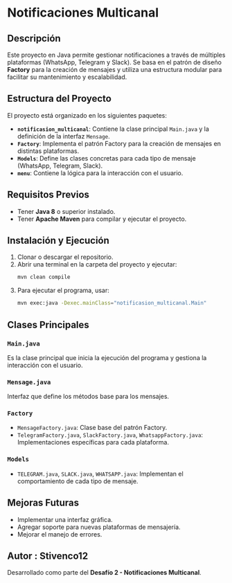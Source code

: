 # Notificaciones Multicanal

## Descripción

Este proyecto en Java permite gestionar notificaciones a través de múltiples plataformas (WhatsApp, Telegram y Slack). Se basa en el patrón de diseño **Factory** para la creación de mensajes y utiliza una estructura modular para facilitar su mantenimiento y escalabilidad.

## Estructura del Proyecto

El proyecto está organizado en los siguientes paquetes:

- **`notificasion_multicanal`**: Contiene la clase principal `Main.java` y la definición de la interfaz `Mensage`.
- **`Factory`**: Implementa el patrón Factory para la creación de mensajes en distintas plataformas.
- **`Models`**: Define las clases concretas para cada tipo de mensaje (WhatsApp, Telegram, Slack).
- **`menu`**: Contiene la lógica para la interacción con el usuario.

## Requisitos Previos

- Tener **Java 8** o superior instalado.
- Tener **Apache Maven** para compilar y ejecutar el proyecto.

## Instalación y Ejecución

1. Clonar o descargar el repositorio.
2. Abrir una terminal en la carpeta del proyecto y ejecutar:
   ```sh
   mvn clean compile
   ```
3. Para ejecutar el programa, usar:
   ```sh
   mvn exec:java -Dexec.mainClass="notificasion_multicanal.Main"
   ```

## Clases Principales

### `Main.java`

Es la clase principal que inicia la ejecución del programa y gestiona la interacción con el usuario.

### `Mensage.java`

Interfaz que define los métodos base para los mensajes.

### `Factory`

- `MensageFactory.java`: Clase base del patrón Factory.
- `TelegramFactory.java`, `SlackFactory.java`, `WhatsappFactory.java`: Implementaciones específicas para cada plataforma.

### `Models`

- `TELEGRAM.java`, `SLACK.java`, `WHATSAPP.java`: Implementan el comportamiento de cada tipo de mensaje.

## Mejoras Futuras

- Implementar una interfaz gráfica.
- Agregar soporte para nuevas plataformas de mensajería.
- Mejorar el manejo de errores.

## Autor : Stivenco12

Desarrollado como parte del **Desafío 2 - Notificaciones Multicanal**.


